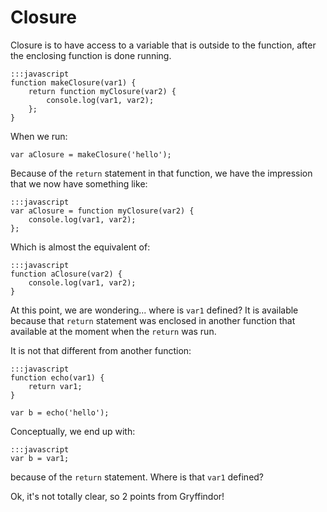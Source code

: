 # Closure

Closure is to have access to a variable that is outside to the function, after
the enclosing function is done running.

```
:::javascript
function makeClosure(var1) {
    return function myClosure(var2) {
        console.log(var1, var2);
    };
}
```

When we run:

    var aClosure = makeClosure('hello');

Because of the `return` statement in that function, we have the impression that
we now have something like:

```
:::javascript
var aClosure = function myClosure(var2) {
    console.log(var1, var2);
};
```

Which is almost the equivalent of:

```
:::javascript
function aClosure(var2) {
    console.log(var1, var2);
}
```

At this point, we are wondering... where is `var1` defined? It is available
because that `return` statement was enclosed in another function that available
at the moment when the `return` was run.

It is not that different from another function:

```
:::javascript
function echo(var1) {
    return var1;
}

var b = echo('hello');
```

Conceptually, we end up with:

```
:::javascript
var b = var1;
```

because of the `return` statement. Where is that `var1` defined?


Ok, it's not totally clear, so 2 points from Gryffindor!
